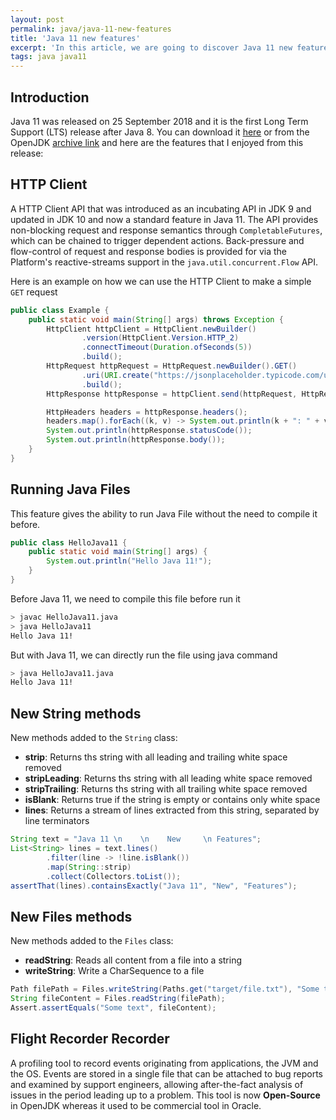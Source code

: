 ```yaml
---
layout: post
permalink: java/java-11-new-features
title: 'Java 11 new features'
excerpt: 'In this article, we are going to discover Java 11 new features'
tags: java java11
---
```


## Introduction

Java 11 was released on 25 September 2018 and it is the first Long Term Support (LTS) release after Java 8. You can download it [here](https://jdk.java.net/java-se-ri/11) or from the OpenJDK [archive link](https://jdk.java.net/archive/) and here are the features that I enjoyed from this release:

## HTTP Client

A HTTP Client API that was introduced as an incubating API in JDK 9 and updated in JDK 10 and now a standard feature in Java 11. The API provides non-blocking request and response semantics through `CompletableFutures`, which can be chained to trigger dependent actions. Back-pressure and flow-control of request and response bodies is provided for via the Platform's reactive-streams support in the `java.util.concurrent.Flow` API.

Here is an example on how we can use the HTTP Client to make a simple `GET` request

```java
public class Example {
    public static void main(String[] args) throws Exception {
        HttpClient httpClient = HttpClient.newBuilder()
                .version(HttpClient.Version.HTTP_2)
                .connectTimeout(Duration.ofSeconds(5))
                .build();
        HttpRequest httpRequest = HttpRequest.newBuilder().GET()
                .uri(URI.create("https://jsonplaceholder.typicode.com/users/1"))
                .build();
        HttpResponse httpResponse = httpClient.send(httpRequest, HttpResponse.BodyHandlers.ofString());

        HttpHeaders headers = httpResponse.headers();
        headers.map().forEach((k, v) -> System.out.println(k + ": " + v));
        System.out.println(httpResponse.statusCode());
        System.out.println(httpResponse.body());
    }
}
```

## Running Java Files

This feature gives the ability to run Java File without the need to compile it before.

```java
public class HelloJava11 {
    public static void main(String[] args) {
        System.out.println("Hello Java 11!");
    }
}
```

Before Java 11, we need to compile this file before run it

```sh
> javac HelloJava11.java
> java HelloJava11
Hello Java 11!
```

But with Java 11, we can directly run the file using java command

```sh
> java HelloJava11.java
Hello Java 11!
```

## New String methods

<p class="mb-0">New methods added to the <code>String</code> class:</p>

- **strip**: Returns ths string with all leading and trailing white space removed
- **stripLeading**: Returns ths string with all leading white space removed
- **stripTrailing**: Returns ths string with all trailing white space removed
- **isBlank**: Returns true if the string is empty or contains only white space
- **lines**: Returns a stream of lines extracted from this string, separated by line terminators

```java
String text = "Java 11 \n    \n    New     \n Features";
List<String> lines = text.lines()
        .filter(line -> !line.isBlank())
        .map(String::strip)
        .collect(Collectors.toList());
assertThat(lines).containsExactly("Java 11", "New", "Features");
```

## New Files methods

<p class="mb-0">New methods added to the <code>Files</code> class:</p>

- **readString**: Reads all content from a file into a string
- **writeString**: Write a CharSequence to a file

```java
Path filePath = Files.writeString(Paths.get("target/file.txt"), "Some text");
String fileContent = Files.readString(filePath);
Assert.assertEquals("Some text", fileContent);
```

## Flight Recorder Recorder

A profiling tool to record events originating from applications, the JVM and the OS. Events are stored in a single file that can be attached to bug reports and examined by support engineers, allowing after-the-fact analysis of issues in the period leading up to a problem. This tool is now **Open-Source** in OpenJDK whereas it used to be commercial tool in Oracle.
